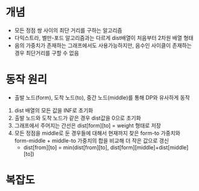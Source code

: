 # 개념
- 모든 정점 쌍 사이의 최단 거리를 구하는 알고리즘
- 다익스트라, 벨만-포드 알고리즘과는 다르게 dist배열이 처음부터 2차원 배열 형태
- 음의 가중치가 존재하는 그래프에서도 사용가능하지만, 음수인 사이클이 존재하는 경우 최단거리를 구할 수 없음

# 동작 원리
- 출발 노드(form), 도착 노드(to), 중간 노드(middle)를 통해 DP와 유사하게 동작
1. dist 배열의 모든 값을 INF로 초기화
2. 출발 노드와 도착 노드가 같은 경우 dist값을 0으로 초기화
3. 그래프에서 주어지는 간선은 dist[form][to] = weight 형태로 저장
4. 모든 정점을 middle로 둔 경우들에 대해서 현재까지 찾은 form-to 가중치와 form-middle + middle-to 가중치의 합을 비교해 더 작은 값으로 갱신
   - dist[from][to] = min(dist[from][to], dist[form][middle]+dist[middle][to])

# 복잡도
